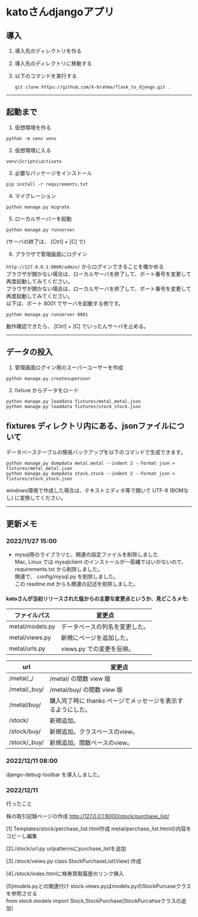 # katoさんdjangoアプリ

## 導入

1. 導入先のディレクトリを作る

2. 導入先のディレクトリに移動する

3. 以下のコマンドを実行する

   ```git clone https://github.com/k-brahma/flask_to_django.git .```

***

## 起動まで

1. 仮想環境を作る

``` shell
python -m venv venv
```

2. 仮想環境に入る

``` shell
venv\Scripts\activate
```

3. 必要なパッケージをインストール

```shell
pip install -r requirements.txt
```

4. マイグレーション

```shell
python manage.py migrate
```

5. ローカルサーバーを起動

```shell
python manage.py runserver
```

(サーバの終了は、 [Ctrl] + [C] で)

6. ブラウザで管理画面にログイン

`http://127.0.0.1:8000/admin/` からログインできることを確かめる  
ブラウザが開かない場合は、ローカルサーバを終了して、ポート番号を変更して再度起動してみてください。  
ブラウザが開かない場合は、ローカルサーバを終了して、ポート番号を変更して再度起動してみてください。  
以下は、ポート 8001 でサーバを起動する例です。

```shell
python manage.py runserver 8001
```

動作確認できたら、 [Ctrl] + [C] でいったんサーバを止める。

***

## データの投入

1. 管理画面ログイン用のスーパーユーザーを作成

```shell
python manage.py createsuperuser
```

2. fixture からデータをロード

```shell
python manage.py loaddata fixtures/metal_metal.json
python manage.py loaddata fixtures/stock_stock.json
```

## fixtures ディレクトリ内にある、jsonファイルについて

データベーステーブルの簡易バックアップを以下のコマンドで生成できます。

```shell
python manage.py dumpdata metal.metal --indent 2 --format json > fixtures/metal_metal.json
python manage.py dumpdata stock.stock --indent 2 --format json > fixtures/stock_stock.json
```

windows環境で作成した場合は、テキストエディタ等で開いて UTF-8 (BOMなし) に変換してください。

***

## 更新メモ

### 2022/11/27 15:00

- mysql用のライブラリと、関連の設定ファイルを削除しました  
  Mac, Linux では mysqlclient のインストールが一筋縄ではいかないので、 requirements.txt から削除しました。  
  関連で、 config/mysql.py を削除しました。  
  この readme.md からも関連の記述を削除しました。

#### katoさんが当初リリースされた版からの主要な変更点というか、見どころメモ:

| ファイルパス          | 変更点                                          |
|-----------------|----------------------------------------------|
| metal/models.py | データベースの列名を変更した。                              |
| metal/views.py  | 新規にページを追加した。|
| metal/urls.py   | views.py での変更を反映。                            |

| url          | 変更点
|--------------|------------------------------------|
| /metal/_/    | /metal/ の関数 view 版                 |
| /metal/_buy/ | /metal/buy/ の関数 view 版             |
| /metal/buy/  | 購入完了時に thanks ページでメッセージを表示するようにした。 |
| /stock/      | 新規追加。                              |
| /stock/buy/  | 新規追加。クラスベースのview。                  |
| /stock/_buy/ | 新規追加。関数ベースのview。                   |

### 2022/12/11 08:00

django-debug-toolbar を導入しました。  


### 2022/12/11
行ったこと

株の取引記録ページの作成
http://127.0.0.1:8000/stock/purchase_list/

[1] Templates/stock/perchase_list.html作成
metal/perchase_list.htmlの内容をコピーし編集

[2]./stock/url.py urlpatternsにpurchase_listを追加

[3]./stock/veiws.py class StockPurchaseList(View):作成

[4]./stock/index.htmlに株券買取履歴のリンク挿入

[5]models.pyとの関連付け
stock.views.pyはmodels.pyのStockPurcaseクラスを参照させる<br>
from stock.models import Stock,StockPurchase(StockPurcahseクラスの追加）<br>
